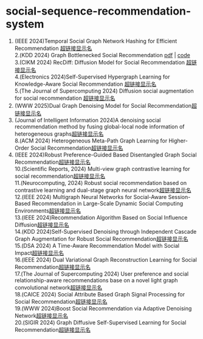 # social-sequence-recommendation-system
1. (IEEE 2024)Temporal Social Graph Network Hashing for Efficient Recommendation <a href="超链接地址" title="超链接title">超链接显示名</a>     
2.(KDD 2024) Graph Bottlenecked Social Recommendation <a href="https://arxiv.org/pdf/2406.08214">pdf</a> | <a href="https://github.com/yimutianyang/KDD24-GBSR.">code</a>         
3.(CIKM 2024) RecDiff: Diffusion Model for Social Recommendation  <a href="超链接地址" title="超链接title">超链接显示名</a>     
4.(Electronics 2024)Self-Supervised Hypergraph Learning for Knowledge-Aware Social Recommendation  <a href="超链接地址" title="超链接title">超链接显示名</a>     
5.(The Journal of Supercomputing 2024) Diffusion social augmentation for social recommendation  <a href="超链接地址" title="超链接title">超链接显示名</a>     
6. (WWW 2025)Dual Graph Denoising Model for Social Recommendation<a href="超链接地址" title="超链接title">超链接显示名</a>     
7. (Journal of Intelligent Information 2024)A denoising social recommendation method by fusing global-local node information of heterogeneous graphs<a href="超链接地址" title="超链接title">超链接显示名</a>     
8.(ACM 2024) Heterogeneous Meta-Path Graph Learning for Higher-Order Social Recommendation<a href="超链接地址" title="超链接title">超链接显示名</a>     
9. (IEEE 2024)Robust Preference-Guided Based Disentangled Graph Social Recommendation<a href="超链接地址" title="超链接title">超链接显示名</a>  
10.(Scientific Reports, 2024) Multi-view graph contrastive learning for social recommendation<a href="超链接地址" title="超链接title">超链接显示名</a>  
11.(Neurocomputing, 2024) Robust social recommendation based on contrastive learning and dual-stage graph neural network<a href="超链接地址" title="超链接title">超链接显示名</a>  
12.(IEEE 2024) Multigraph Neural Networks for Social-Aware Session-Based Recommendation in Large-Scale Dynamic Social Computing Environments<a href="超链接地址" title="超链接title">超链接显示名</a>  
13.(IEEE 2024)Recommendation Algorithm Based on Social Influence Diffusion<a href="超链接地址" title="超链接title">超链接显示名</a>  
14.(KDD 2024)Self-Supervised Denoising through Independent Cascade Graph Augmentation for Robust Social Recommendation<a href="超链接地址" title="超链接title">超链接显示名</a>  
15.(DSA 2024) A Time-Aware Recommendation Model with Social Impact<a href="超链接地址" title="超链接title">超链接显示名</a>  
16.(IEEE 2024) Dual Variational Graph Reconstruction Learning for Social Recommendation<a href="超链接地址" title="超链接title">超链接显示名</a>  
17.(The Journal of Supercomputing 2024) User preference and social relationship-aware recommendations base on a novel light graph convolutional network<a href="超链接地址" title="超链接title">超链接显示名</a>  
18.(CAICE 2024) Social Attribute Based Graph Signal Processing for Social Recommendation<a href="超链接地址" title="超链接title">超链接显示名</a>  
19.(WWW 2024)Boost Social Recommendation via Adaptive Denoising Network<a href="超链接地址" title="超链接title">超链接显示名</a>  
20.(SIGIR 2024) Graph Diffusive Self-Supervised Learning for Social Recommendation<a href="超链接地址" title="超链接title">超链接显示名</a>  

